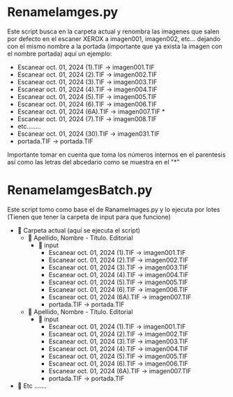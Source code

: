 # RenameIamges.py
Este script busca en la carpeta actual y renombra las imagenes que salen por defecto en el escaner XEROX a imagen001, imagen002, etc... dejando 
con el mismo nombre a la portada (importante que ya exista la imagen con el nombre portada) 
aquí un ejemplo:
- Escanear oct. 01, 2024 (1).TIF -> imagen001.TIF
- Escanear oct. 01, 2024 (2).TIF -> imagen002.TIF
- Escanear oct. 01, 2024 (3).TIF -> imagen003.TIF
- Escanear oct. 01, 2024 (4).TIF -> imagen004.TIF
- Escanear oct. 01, 2024 (5).TIF -> imagen005.TIF
- Escanear oct. 01, 2024 (6).TIF -> imagen006.TIF
- Escanear oct. 01, 2024 (6A).TIF -> imagen007.TIF *
- Escanear oct. 01, 2024 (7).TIF -> imagen008.TIF
- etc........
- Escanear oct. 01, 2024 (30).TIF -> imagen031.TIF
- portada.TIF -> portada.TIF
  
Importante tomar en cuenta que toma los números internos en el parentesis así como las letras del abcedario como se muestra en el "*" 

# RenameIamgesBatch.py
Este script tomo como base el de RanameImages.py y lo ejecuta por lotes (Tienen que tener la carpeta de input para que funcione)

- 📂 Carpeta actual (aquí se ejecuta el script)
    - 📂 Apellido, Nombre - Título. Editorial
        - 📂 input
          - Escanear oct. 01, 2024 (1).TIF -> imagen001.TIF
          - Escanear oct. 01, 2024 (2).TIF -> imagen002.TIF
          - Escanear oct. 01, 2024 (3).TIF -> imagen003.TIF
          - Escanear oct. 01, 2024 (4).TIF -> imagen004.TIF
           - Escanear oct. 01, 2024 (5).TIF -> imagen005.TIF
          - Escanear oct. 01, 2024 (6).TIF -> imagen006.TIF
          - Escanear oct. 01, 2024 (6A).TIF -> imagen007.TIF
          - portada.TIF -> portada.TIF
    - 📂 Apellido, Nombre - Título. Editorial
         - 📂 input
            - Escanear oct. 01, 2024 (1).TIF -> imagen001.TIF
            - Escanear oct. 01, 2024 (2).TIF -> imagen002.TIF
            - Escanear oct. 01, 2024 (3).TIF -> imagen003.TIF
            - Escanear oct. 01, 2024 (4).TIF -> imagen004.TIF
             - Escanear oct. 01, 2024 (5).TIF -> imagen005.TIF
            - Escanear oct. 01, 2024 (6).TIF -> imagen006.TIF
            - Escanear oct. 01, 2024 (6A).TIF -> imagen007.TIF
            - portada.TIF -> portada.TIF
- 📂 Etc .......
